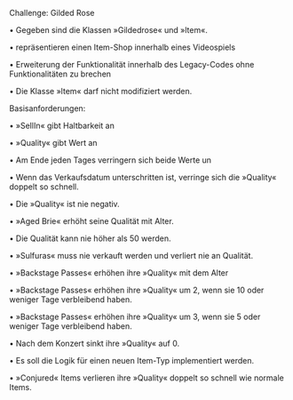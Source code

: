 Challenge: Gilded Rose

• Gegeben sind die Klassen »Gildedrose« und »ltem«.

• repräsentieren einen Item-Shop innerhalb eines Videospiels

• Erweiterung der Funktionalität innerhalb des Legacy-Codes ohne Funktionalitäten zu brechen

• Die Klasse »ltem« darf nicht modifiziert werden.


Basisanforderungen:

• »SellIn« gibt Haltbarkeit an

• »Quality« gibt Wert an

• Am Ende jeden Tages verringern sich beide Werte un

• Wenn das Verkaufsdatum unterschritten ist, verringe sich die »Quality« doppelt so schnell.

• Die »Quality« ist nie negativ.

• »Aged Brie« erhöht seine Qualität mit Alter.

• Die Qualität kann nie höher als 50 werden.

• »Sulfuras« muss nie verkauft werden und verliert nie an Qualität.

• »Backstage Passes« erhöhen ihre »Quality« mit dem Alter

• »Backstage Passes« erhöhen ihre »Quality« um 2, wenn sie 10 oder weniger Tage verbleibend haben.

• »Backstage Passes« erhöhen ihre »Quality« um 3, wenn sie 5 oder weniger Tage verbleibend haben.

• Nach dem Konzert sinkt ihre »Quality« auf 0.

• Es soll die Logik für einen neuen Item-Typ implementiert werden.

• »Conjured« Items verlieren ihre »Quality« doppelt so schnell wie normale Items.

